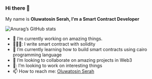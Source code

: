 ### Hi there 👋

My name is **Oluwatosin Serah, I'm a Smart Contract Developer**

![Anurag’s GitHub stats](https://github-readme-stats.vercel.app/api?username=sayrarh&show_icons=true&theme=radical)

- :telescope: I’m currently working on amazing things.
- 👩🏽‍💻: I write smart contract with solidity
- :seedling:  I’m currently learning how to build smart contracts using cairo programming language
- :dancers:   I’m looking to collaborate on amazing projects in Web3
- 🤔: I’m looking to work on interesting things
- :mailbox: How to reach me: [Oluwatosin Serah](https://twitter.com/SerahOluwatosin)



